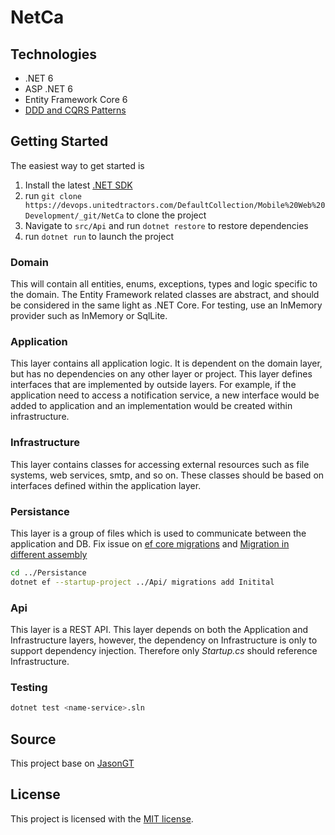  # NetCa

## Technologies
* .NET 6
* ASP .NET 6
* Entity Framework Core 6
* [DDD and CQRS Patterns](https://docs.microsoft.com/en-us/dotnet/architecture/microservices/microservice-ddd-cqrs-patterns/)

## Getting Started

The easiest way to get started is

1. Install the latest [.NET SDK](https://dotnet.microsoft.com/download)
2. run `git clone https://devops.unitedtractors.com/DefaultCollection/Mobile%20Web%20Development/_git/NetCa` to clone the project
2. Navigate to `src/Api` and run `dotnet restore` to restore dependencies
3. run `dotnet run` to launch the project

### Domain

This will contain all entities, enums, exceptions, types and logic specific to the domain.
The Entity Framework related classes are abstract, and should be considered in the same light as .NET Core.
For testing, use an InMemory provider such as InMemory or SqlLite.

### Application

This layer contains all application logic. It is dependent on the domain layer, but has no dependencies on any other layer or project. This layer defines interfaces that are implemented by outside layers. For example, if the application need to access a notification service, a new interface would be added to application and an implementation would be created within infrastructure.

### Infrastructure

This layer contains classes for accessing external resources such as file systems, web services, smtp, and so on. These classes should be based on interfaces defined within the application layer.

### Persistance

This layer is a group of files which is used to communicate between the application and DB.
Fix issue on [ef core migrations](https://stackoverflow.com/questions/56862089/cannot-find-command-dotnet-ef) and [Migration in different assembly ](https://github.com/aspnet/EntityFrameworkCore/issues/5900)

``` bash
cd ../Persistance
dotnet ef --startup-project ../Api/ migrations add Initital
```

### Api

This layer is a REST API. This layer depends on both the Application and Infrastructure layers, however, the dependency on Infrastructure is only to support dependency injection. Therefore only *Startup.cs* should reference Infrastructure.

### Testing

``` bash
dotnet test <name-service>.sln
```

## Source

This project base on [JasonGT](https://github.com/JasonGT/CleanArchitecture)

## License

This project is licensed with the [MIT license](LICENSE.md).
